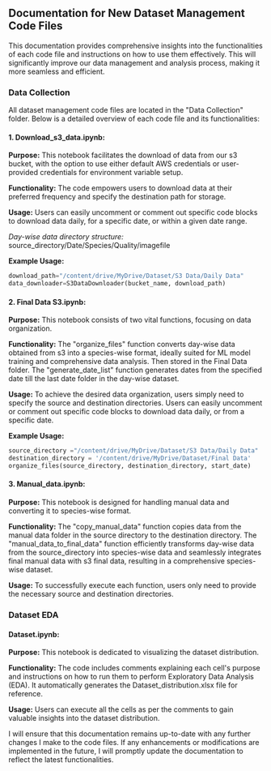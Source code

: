 ## Documentation for New Dataset Management Code Files

This documentation provides comprehensive insights into the functionalities of each code file and instructions on how to use them effectively. This will significantly improve our data management and analysis process, making it more seamless and efficient.

### Data Collection

All dataset management code files are located in the "Data Collection" folder. Below is a detailed overview of each code file and its functionalities:

#### 1. Download_s3_data.ipynb:

**Purpose:**
This notebook facilitates the download of data from our s3 bucket, with the option to use either default AWS credentials or user-provided credentials for environment variable setup.

**Functionality:**
The code empowers users to download data at their preferred frequency and specify the destination path for storage.

**Usage:**
Users can easily uncomment or comment out specific code blocks to download data daily, for a specific date, or within a given date range.

*Day-wise data directory structure:* source_directory/Date/Species/Quality/imagefile

**Example Usage:**
```python
download_path="/content/drive/MyDrive/Dataset/S3 Data/Daily Data"  
data_downloader=S3DataDownloader(bucket_name, download_path)
```

#### 2. Final Data S3.ipynb:

**Purpose:**
This notebook consists of two vital functions, focusing on data organization.

**Functionality:**
The "organize_files" function converts day-wise data obtained from s3 into a species-wise format, ideally suited for ML model training and comprehensive data analysis. Then stored in the Final Data folder.
The "generate_date_list" function generates dates from the specified date till the last date folder in the day-wise dataset.

**Usage:**
To achieve the desired data organization, users simply need to specify the source and destination directories. Users can easily uncomment or comment out specific code blocks to download data daily, or from a specific date.

**Example Usage:**
```python
source_directory ="/content/drive/MyDrive/Dataset/S3 Data/Daily Data"  
destination_directory = '/content/drive/MyDrive/Dataset/Final Data'  
organize_files(source_directory, destination_directory, start_date)
```

#### 3. Manual_data.ipynb:

**Purpose:**
This notebook is designed for handling manual data and converting it to species-wise format.

**Functionality:**
The "copy_manual_data" function copies data from the manual data folder in the source directory to the destination directory.
The "manual_data_to_final_data" function efficiently transforms day-wise data from the source_directory into species-wise data and seamlessly integrates final manual data with s3 final data, resulting in a comprehensive species-wise dataset.

**Usage:**
To successfully execute each function, users only need to provide the necessary source and destination directories.

### Dataset EDA

#### Dataset.ipynb:

**Purpose:**
This notebook is dedicated to visualizing the dataset distribution.

**Functionality:**
The code includes comments explaining each cell's purpose and instructions on how to run them to perform Exploratory Data Analysis (EDA). It automatically generates the Dataset_distribution.xlsx file for reference.

**Usage:**
Users can execute all the cells as per the comments to gain valuable insights into the dataset distribution.

I will ensure that this documentation remains up-to-date with any further changes I make to the code files. If any enhancements or modifications are implemented in the future, I will promptly update the documentation to reflect the latest functionalities.
